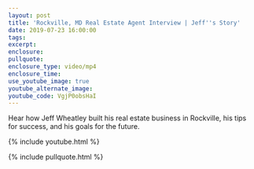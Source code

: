```yaml
---
layout: post
title: 'Rockville, MD Real Estate Agent Interview | Jeff''s Story'
date: 2019-07-23 16:00:00
tags:
excerpt:
enclosure:
pullquote:
enclosure_type: video/mp4
enclosure_time:
use_youtube_image: true
youtube_alternate_image:
youtube_code: VgjP0obsHaI
---
```


Hear how Jeff Wheatley built his real estate business in Rockville, his tips for success, and his goals for the future.

{% include youtube.html %}

{% include pullquote.html %}